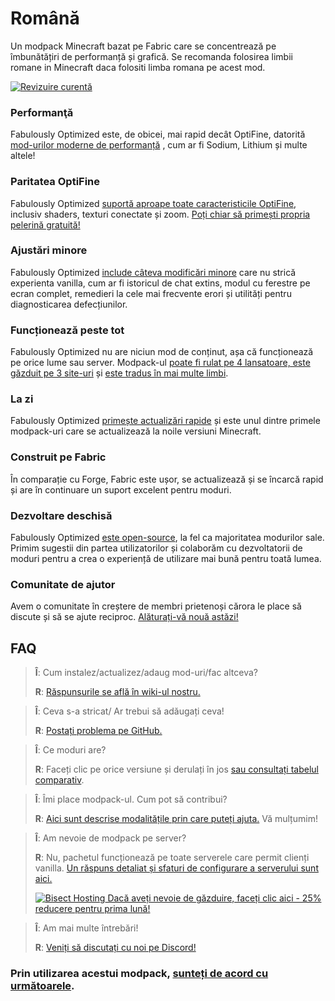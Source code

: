 # Română

Un modpack Minecraft bazat pe Fabric care se concentrează pe îmbunătățiri de performanță și grafică. Se recomanda folosirea limbii romane in Minecraft daca folositi limba romana pe acest mod.

[![Revizuire curentă](https://img.youtube.com/vi/bb8G9X5Q_4I/hqdefault.jpg)](https://www.youtube.com/watch?v=bb8G9X5Q_4I)

### Performanţă

Fabulously Optimized este, de obicei, mai rapid decât OptiFine, datorită [mod-urilor moderne de performanță][1] , cum ar fi Sodium, Lithium și multe altele!

### Paritatea OptiFine

Fabulously Optimized [suportă aproape toate caracteristicile OptiFine][2], inclusiv shaders, texturi conectate și zoom. [Poți chiar să primești propria pelerină gratuită!][3]

### Ajustări minore

Fabulously Optimized [ include câteva modificări minore][4] care nu strică experienta vanilla, cum ar fi istoricul de chat extins, modul cu ferestre pe ecran complet, remedieri la cele mai frecvente erori și utilități pentru diagnosticarea defecțiunilor.

### Funcționează peste tot

Fabulously Optimized nu are niciun mod de conținut, așa că funcționează pe orice lume sau server. Modpack-ul [poate fi rulat pe 4 lansatoare, este găzduit pe 3 site-uri][6] și [este tradus în mai multe limbi][7].

### La zi

Fabulously Optimized [primește actualizări rapide][5] și este unul dintre primele modpack-uri care se actualizează la noile versiuni Minecraft.

### Construit pe Fabric

În comparație cu Forge, Fabric este ușor, se actualizează și se încarcă rapid și are în continuare un suport excelent pentru moduri.

### Dezvoltare deschisă

Fabulously Optimized [este open-source][8], la fel ca majoritatea modurilor sale. Primim sugestii din partea utilizatorilor și colaborăm cu dezvoltatorii de moduri pentru a crea o experiență de utilizare mai bună pentru toată lumea.

### Comunitate de ajutor

Avem o comunitate în creștere de membri prietenoși cărora le place să discute și să se ajute reciproc. [Alăturați-vă nouă astăzi!][10]

## FAQ

> **Î**: Cum instalez/actualizez/adaug mod-uri/fac altceva?
> 
> **R**: [Răspunsurile se află în wiki-ul nostru.][11]


> **Î**: Ceva s-a stricat/ Ar trebui să adăugați ceva!
> 
> **R**: [Postați problema pe GitHub.][8]


> **Î**: Ce moduri are?
> 
> **R**: Faceți clic pe orice versiune și derulați în jos [sau consultați tabelul comparativ][12].


> **Î**: Îmi place modpack-ul. Cum pot să contribui?
> 
> **R**: [Aici sunt descrise modalitățile prin care puteți ajuta.][16] Vă mulțumim!


> **Î**: Am nevoie de modpack pe server?
> 
> **R**: Nu, pachetul funcționează pe toate serverele care permit clienți vanilla. [Un răspuns detaliat și sfaturi de configurare a serverului sunt aici.][13]
> 
> [![Bisect Hosting](https://i.ibb.co/gr9mSxW/image.png) Dacă aveți nevoie de găzduire, faceți clic aici - 25% reducere pentru prima lună!][14]


> **Î**: Am mai multe întrebări!
> 
> **R**: [Veniți să discutați cu noi pe Discord!][10]

### Prin utilizarea acestui modpack, [sunteți de acord cu următoarele][15].

[1]: https://github.com/Fabulously-Optimized/fabulously-optimized/blob/main/INCLUDED-MODS.md#smooth
[2]: https://fabulously-optimized.gitbook.io/modpack/readme/give-up-optifine
[3]: https://fabulously-optimized.gitbook.io/modpack/readme/free-cape
[4]: https://github.com/Fabulously-Optimized/fabulously-optimized/blob/main/INCLUDED-MODS.md#functional
[5]: https://github.com/Fabulously-Optimized/fabulously-optimized/blob/main/CHANGELOG.md
[6]: https://github.com/Fabulously-Optimized/fabulously-optimized#downloads
[7]: https://fabulously-optimized.gitbook.io/modpack/readme/language-support
[8]: https://github.com/Fabulously-Optimized/fabulously-optimized
[8]: https://github.com/Fabulously-Optimized/fabulously-optimized
[10]: https://fabulously-optimized.github.io/discord
[10]: https://fabulously-optimized.github.io/discord
[11]: https://fabulously-optimized.gitbook.io/modpack/
[12]: https://github.com/Fabulously-Optimized/fabulously-optimized/blob/main/INCLUDED-MODS.md
[13]: https://fabulously-optimized.gitbook.io/modpack/readme/server-setup
[14]: https://www.bisecthosting.com/clients/aff.php?aff=2604
[15]: https://github.com/Fabulously-Optimized/fabulously-optimized#disclaimers
[16]: https://github.com/Fabulously-Optimized/fabulously-optimized/blob/main/CONTRIBUTING.md

